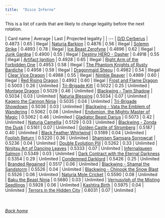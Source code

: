 ```yaml
---
title:  "Disco Inferno"
---
```


This is a list of cards that are likely to change legality before the next rotation.

| Card name | Average | Last | Projected legality |
| :-- |
[D/D Cerberus](https://db.ygoprodeck.com/card/?search=D/D%20Cerberus) | 0.4873 | 0.65 | Illegal |
[Naturia Barkion](https://db.ygoprodeck.com/card/?search=Naturia%20Barkion) | 0.4876 | 0.56 | Illegal |
[Solemn Strike](https://db.ygoprodeck.com/card/?search=Solemn%20Strike) | 0.4893 | 0.78 | Illegal |
[Ice Beast Zerofyne](https://db.ygoprodeck.com/card/?search=Ice%20Beast%20Zerofyne) | 0.4896 | 0.62 | Illegal |
[Junk Gardna](https://db.ygoprodeck.com/card/?search=Junk%20Gardna) | 0.4900 | 0.55 | Illegal |
[Destiny HERO - Dasher](https://db.ygoprodeck.com/card/?search=Destiny%20HERO%20-%20Dasher) | 0.4918 | 0.55 | Illegal |
[Artifact Ignition](https://db.ygoprodeck.com/card/?search=Artifact%20Ignition) | 0.4928 | 0.65 | Illegal |
[Right Arm of the Forbidden One](https://db.ygoprodeck.com/card/?search=Right%20Arm%20of%20the%20Forbidden%20One) | 0.4953 | 0.58 | Illegal |
[The Phantom Knights of Rusty Bardiche](https://db.ygoprodeck.com/card/?search=The%20Phantom%20Knights%20of%20Rusty%20Bardiche) | 0.4958 | 0.59 | Illegal |
[Dragonmaid Sheou](https://db.ygoprodeck.com/card/?search=Dragonmaid%20Sheou) | 0.4982 | 0.54 | Illegal |
[Clear Vice Dragon](https://db.ygoprodeck.com/card/?search=Clear%20Vice%20Dragon) | 0.4988 | 0.55 | Illegal |
[Nimble Beaver](https://db.ygoprodeck.com/card/?search=Nimble%20Beaver) | 0.4989 | 0.60 | Illegal |
[Red Rising Dragon](https://db.ygoprodeck.com/card/?search=Red%20Rising%20Dragon) | 0.4992 | 0.60 | Illegal |
[Frost and Flame Dragon](https://db.ygoprodeck.com/card/?search=Frost%20and%20Flame%20Dragon) | 0.5003 | 0.26 | Unlimited |
[Tri-Brigade Kitt](https://db.ygoprodeck.com/card/?search=Tri-Brigade%20Kitt) | 0.5022 | 0.25 | Unlimited |
[Montage Dragon](https://db.ygoprodeck.com/card/?search=Montage%20Dragon) | 0.5029 | 0.46 | Unlimited |
[Blackwing - Twin Shadow](https://db.ygoprodeck.com/card/?search=Blackwing%20-%20Twin%20Shadow) | 0.5034 | 0.03 | Unlimited |
[Naturia Blessing](https://db.ygoprodeck.com/card/?search=Naturia%20Blessing) | 0.5034 | 0.07 | Unlimited |
[Kagero the Cannon Ninja](https://db.ygoprodeck.com/card/?search=Kagero%20the%20Cannon%20Ninja) | 0.5035 | 0.04 | Unlimited |
[Tri-Brigade Showdown](https://db.ygoprodeck.com/card/?search=Tri-Brigade%20Showdown) | 0.5036 | 0.03 | Unlimited |
[Blackwing - Vata the Emblem of Wandering](https://db.ygoprodeck.com/card/?search=Blackwing%20-%20Vata%20the%20Emblem%20of%20Wandering) | 0.5062 | 0.08 | Unlimited |
[Endymion, the Mighty Master of Magic](https://db.ygoprodeck.com/card/?search=Endymion,%20the%20Mighty%20Master%20of%20Magic) | 0.5062 | 0.46 | Unlimited |
[Gladiator Beast Darius](https://db.ygoprodeck.com/card/?search=Gladiator%20Beast%20Darius) | 0.5073 | 0.42 | Unlimited |
[Naturia Camellia](https://db.ygoprodeck.com/card/?search=Naturia%20Camellia) | 0.5129 | 0.03 | Unlimited |
[Blackwing - Zonda the Dusk](https://db.ygoprodeck.com/card/?search=Blackwing%20-%20Zonda%20the%20Dusk) | 0.5161 | 0.07 | Unlimited |
[Golden Castle of Stromberg](https://db.ygoprodeck.com/card/?search=Golden%20Castle%20of%20Stromberg) | 0.5187 | 0.40 | Unlimited |
[Black Feather Whirlwind](https://db.ygoprodeck.com/card/?search=Black%20Feather%20Whirlwind) | 0.5189 | 0.04 | Unlimited |
[Foolish Return](https://db.ygoprodeck.com/card/?search=Foolish%20Return) | 0.5220 | 0.36 | Unlimited |
[Shamisen Samsara Sorrowcat](https://db.ygoprodeck.com/card/?search=Shamisen%20Samsara%20Sorrowcat) | 0.5236 | 0.04 | Unlimited |
[Double Evolution Pill](https://db.ygoprodeck.com/card/?search=Double%20Evolution%20Pill) | 0.5262 | 0.33 | Unlimited |
[Ninjitsu Art of Dancing Leaves](https://db.ygoprodeck.com/card/?search=Ninjitsu%20Art%20of%20Dancing%20Leaves) | 0.5333 | 0.07 | Unlimited |
[Infernalqueen Salmon](https://db.ygoprodeck.com/card/?search=Infernalqueen%20Salmon) | 0.5349 | 0.03 | Unlimited |
[Dark Contract with the Eternal Darkness](https://db.ygoprodeck.com/card/?search=Dark%20Contract%20with%20the%20Eternal%20Darkness) | 0.5354 | 0.29 | Unlimited |
[Condemned Darklord](https://db.ygoprodeck.com/card/?search=Condemned%20Darklord) | 0.5426 | 0.25 | Unlimited |
[Branded Regained](https://db.ygoprodeck.com/card/?search=Branded%20Regained) | 0.5517 | 0.06 | Unlimited |
[Blackwing - Shamal the Sandstorm](https://db.ygoprodeck.com/card/?search=Blackwing%20-%20Shamal%20the%20Sandstorm) | 0.5526 | 0.04 | Unlimited |
[Blackwing - Chinook the Snow Blast](https://db.ygoprodeck.com/card/?search=Blackwing%20-%20Chinook%20the%20Snow%20Blast) | 0.5526 | 0.06 | Unlimited |
[Naturia Mole Cricket](https://db.ygoprodeck.com/card/?search=Naturia%20Mole%20Cricket) | 0.5590 | 0.08 | Unlimited |
[Baku the Beast Ninja](https://db.ygoprodeck.com/card/?search=Baku%20the%20Beast%20Ninja) | 0.5680 | 0.03 | Unlimited |
[Vernusylph of the Misting Seedlings](https://db.ygoprodeck.com/card/?search=Vernusylph%20of%20the%20Misting%20Seedlings) | 0.5928 | 0.06 | Unlimited |
[Kashtira Birth](https://db.ygoprodeck.com/card/?search=Kashtira%20Birth) | 0.5975 | 0.04 | Unlimited |
[Terrors in the Hidden City](https://db.ygoprodeck.com/card/?search=Terrors%20in%20the%20Hidden%20City) | 0.6031 | 0.07 | Unlimited |

<br>

###### [Back home](index)